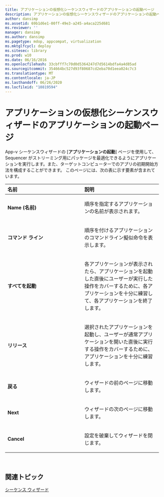 ```yaml
---
title: アプリケーションの仮想化シーケンスウィザードのアプリケーションの起動ページ
description: アプリケーションの仮想化シーケンスウィザードのアプリケーションの起動ページ
author: dansimp
ms.assetid: 69b1d6e1-00ff-49e3-a245-a4aca225d681
ms.reviewer: ''
manager: dansimp
ms.author: dansimp
ms.pagetype: mdop, appcompat, virtualization
ms.mktglfcycl: deploy
ms.sitesec: library
ms.prod: w10
ms.date: 06/16/2016
ms.openlocfilehash: 33cbfff7c70d0d5364247d7d5614bdfa4a4d85ad
ms.sourcegitcommit: 354664bc527d93f80687cd2eba70d1eea024c7c3
ms.translationtype: MT
ms.contentlocale: ja-JP
ms.lasthandoff: 06/26/2020
ms.locfileid: "10819594"
---
```

# アプリケーションの仮想化シーケンスウィザードのアプリケーションの起動ページ


App-v シーケンスウィザードの [**アプリケーションの起動**] ページを使用して、Sequencer がストリーミング用にパッケージを最適化できるようにアプリケーションを実行します。また、ターゲットコンピューターでのアプリの初期開始方法を構成することができます。 このページには、次の表に示す要素が含まれています。

<table>
<colgroup>
<col width="50%" />
<col width="50%" />
</colgroup>
<thead>
<tr class="header">
<th align="left">名前</th>
<th align="left">説明</th>
</tr>
</thead>
<tbody>
<tr class="odd">
<td align="left"><p><strong>Name (名前)</strong></p></td>
<td align="left"><p>順序を指定するアプリケーションの名前が表示されます。</p></td>
</tr>
<tr class="even">
<td align="left"><p><strong>コマンド ライン</strong></p></td>
<td align="left"><p>順序を付けるアプリケーションのコマンドライン擬似命令を表示します。</p></td>
</tr>
<tr class="odd">
<td align="left"><p><strong>すべてを起動</strong></p></td>
<td align="left"><p>各アプリケーションが表示されたら、アプリケーションを起動した直後にユーザーが実行した操作をカバーするために、各アプリケーションを十分に練習して、各アプリケーションを終了します。</p></td>
</tr>
<tr class="even">
<td align="left"><p><strong>リリース</strong></p></td>
<td align="left"><p>選択されたアプリケーションを起動し、ユーザーが通常アプリケーションを開いた直後に実行する操作をカバーするために、アプリケーションを十分に練習します。</p></td>
</tr>
<tr class="odd">
<td align="left"><p><strong>戻る</strong></p></td>
<td align="left"><p>ウィザードの前のページに移動します。</p></td>
</tr>
<tr class="even">
<td align="left"><p><strong>Next</strong></p></td>
<td align="left"><p>ウィザードの次のページに移動します。</p></td>
</tr>
<tr class="odd">
<td align="left"><p><strong>Cancel</strong></p></td>
<td align="left"><p>設定を破棄してウィザードを閉じます。</p></td>
</tr>
</tbody>
</table>

 

## 関連トピック


[シーケンス ウィザード](sequencing-wizard.md)

 

 





